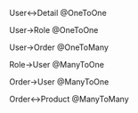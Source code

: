 User<->Detail @OneToOne

User->Role @OneToOne

User->Order @OneToMany

Role->User @ManyToOne

Order->User @ManyToOne

Order<->Product @ManyToMany